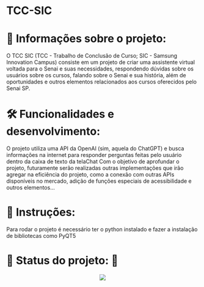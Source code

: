 # TCC-SIC

# 📁 Informações sobre o projeto:
O TCC SIC (TCC - Trabalho de Conclusão de Curso; SIC - Samsung Innovation Campus) consiste em um projeto de criar uma assistente virtual voltada para o Senai e suas necessidades, respondendo dúvidas sobre os usuários sobre os cursos, falando sobre o Senai e sua história, além de oportunidades e outros elementos relacionados aos cursos oferecidos pelo Senai SP.

# 🛠️ Funcionalidades e desenvolvimento:
O projeto utiliza uma API da OpenAI (sim, aquela do ChatGPT) e busca informações na internet para responder perguntas feitas pelo usuário dentro da caixa de texto da telaChat
Com o objetivo de aprofundar o projeto, futuramente serão realizadas outras implementações que irão agregar na eficiência do projeto, como a conexão com outras APIs disponíveis no mercado, adição de funções especiais de acessibilidade e outros elementos...

# :construction: Instruções:
Para rodar o projeto é necessário ter o python instalado e fazer a instalação de bibliotecas como PyQT5

# :construction: Status do projeto: :construction:
<p align="center"><img src="http://img.shields.io/static/v1?label=STATUS&message=EM%20DESENVOLVIMENTO&color=GREEN&style=for-the-badge"/></p>

